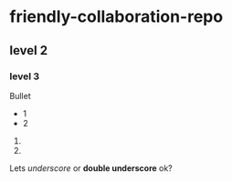 # friendly-collaboration-repo

## level 2
### level 3
Bullet 
- 1
- 2
1. 
2.

Lets _underscore_ or __double underscore__ ok?
